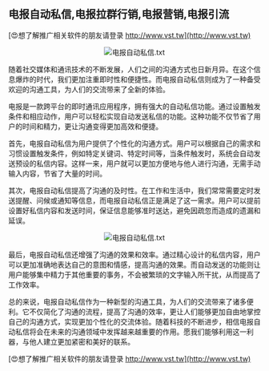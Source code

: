 ## **电报自动私信,电报拉群行销,电报营销,电报引流**

[😍想了解推广相关软件的朋友请登录 http://www.vst.tw](http://www.vst.tw)

 <center><img src="https://vst.tw/MP4/tuiguang/png/2.png" alt="电报自动私信.txt"></center>

随着社交媒体和通讯技术的不断发展，人们之间的沟通方式也日新月异。在这个信息爆炸的时代，我们更加注重即时性和便捷性。而电报自动私信则成为了一种备受欢迎的沟通工具，为人们的交流带来了全新的体验。

电报是一款跨平台的即时通讯应用程序，拥有强大的自动私信功能。通过设置触发条件和相应动作，用户可以轻松实现自动发送私信的功能。这种功能不仅节省了用户的时间和精力，更让沟通变得更加高效和便捷。

首先，电报自动私信为用户提供了个性化的沟通方式。用户可以根据自己的需求和习惯设置触发条件，例如特定关键词、特定时间等，当条件触发时，系统会自动发送预设的私信内容。这样一来，用户就可以更加方便地与他人进行沟通，无需手动输入内容，节省了大量的时间。

其次，电报自动私信提高了沟通的及时性。在工作和生活中，我们常常需要定时发送提醒、问候或通知等信息，而电报自动私信正是满足了这一需求。用户可以提前设置好私信内容和发送时间，保证信息能够准时送达，避免因疏忽而造成的遗漏和延误。

 <center><img src="https://vst.tw/MP4/tuiguang/png/7.png" alt="电报自动私信.txt"></center>

最后，电报自动私信还增强了沟通的效果和效率。通过精心设计的私信内容，用户可以更加准确地表达自己的意图和情感，提高沟通的效果。而自动发送的功能则让用户能够集中精力于其他重要的事务，不会被繁琐的文字输入所干扰，从而提高了工作效率。

总的来说，电报自动私信作为一种新型的沟通工具，为人们的交流带来了诸多便利。它不仅简化了沟通的流程，提高了沟通的效率，更让人们能够更加自由地掌控自己的沟通方式，实现更加个性化的交流体验。随着科技的不断进步，相信电报自动私信将会在未来的沟通领域中发挥越来越重要的作用。愿我们能够利用这一利器，与他人建立更加紧密和美好的联系。

[😍想了解推广相关软件的朋友请登录 http://www.vst.tw](http://www.vst.tw)



